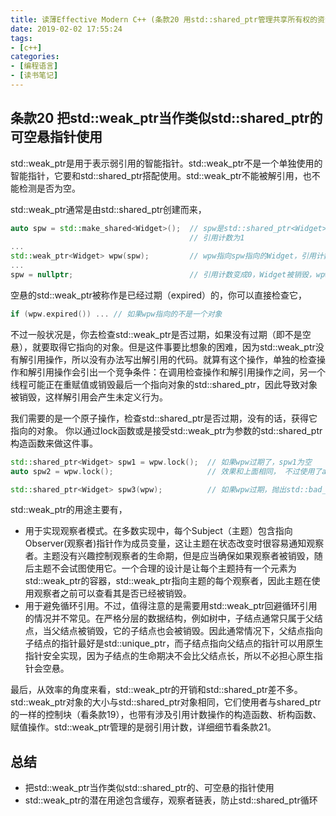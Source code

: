 ```yaml
---
title: 读薄Effective Modern C++ (条款20 用std::shared_ptr管理共享所有权的资源)
date: 2019-02-02 17:55:24
tags:
- [c++]
categories:
- [编程语言]
- [读书笔记]
---
```


## 条款20 把std::weak_ptr当作类似std::shared_ptr的可空悬指针使用

std::weak_ptr是用于表示弱引用的智能指针。std::weak_ptr不是一个单独使用的智能指针，它要和std::shared_ptr搭配使用。std::weak_ptr不能被解引用，也不能检测是否为空。

std::weak_ptr通常是由std::shared_ptr创建而来，
```cpp
auto spw = std::make_shared<Widget>();  // spw是std::shared_ptr<Widget>
                                        // 引用计数为1
...
std::weak_ptr<Widget> wpw(spw);         // wpw指向spw指向的Widget，引用计数仍然为1
...
spw = nullptr;                          // 引用计数变成0，Widget被销毁，wpw现在变成空悬指针
```
空悬的std::weak_ptr被称作是已经过期（expired）的，你可以直接检查它，     
```cpp
if (wpw.expired()) ... // 如果wpw指向的不是一个对象
```
<!-- more -->

不过一般状况是，你去检查std::weak_ptr是否过期，如果没有过期（即不是空悬），就要取得它指向的对象。但是这件事要比想象的困难，因为std::weak_ptr没有解引用操作，所以没有办法写出解引用的代码。就算有这个操作，单独的检查操作和解引用操作会引出一个竞争条件：在调用检查操作和解引用操作之间，另一个线程可能正在重赋值或销毁最后一个指向对象的std::shared_ptr，因此导致对象被销毁，这样解引用会产生未定义行为。

我们需要的是一个原子操作，检查std::shared_ptr是否过期，没有的话，获得它指向的对象。
你以通过lock函数或是接受std::weak_ptr为参数的std::shared_ptr构造函数来做这件事。
```cpp
std::shared_ptr<Widget> spw1 = wpw.lock();  // 如果wpw过期了，spw1为空
auto spw2 = wpw.lock();                     // 效果和上面相同， 不过使用了auto
```
```cpp
std::shared_ptr<Widget> spw3(wpw);          // 如果wpw过期，抛出std::bad_weak_ptr
```

std::weak_ptr的用途主要有，

- 用于实现观察者模式。在多数实现中，每个Subject（主题）包含指向Observer(观察者)指针作为成员变量，这让主题在状态改变时很容易通知观察者。主题没有兴趣控制观察者的生命期，但是应当确保如果观察者被销毁，随后主题不会试图使用它。一个合理的设计是让每个主题持有一个元素为std::weak_ptr的容器，std::weak_ptr指向主题的每个观察者，因此主题在使用观察者之前可以查看其是否已经被销毁。
- 用于避免循环引用。不过，值得注意的是需要用std::weak_ptr回避循环引用的情况并不常见。在严格分层的数据结构，例如树中，子结点通常只属于父结点，当父结点被销毁，它的子结点也会被销毁。因此通常情况下，父结点指向子结点的指针最好是std::unique_ptr，而子结点指向父结点的指针可以用原生指针安全实现，因为子结点的生命期决不会比父结点长，所以不必担心原生指针会空悬。

最后，从效率的角度来看，std::weak_ptr的开销和std::shared_ptr差不多。std::weak_ptr对象的大小与std::shared_ptr对象相同，它们使用者与shared_ptr的一样的控制块（看条款19），也带有涉及引用计数操作的构造函数、析构函数、赋值操作。std::weak_ptr管理的是弱引用计数，详细细节看条款21。

## 总结
- 把std::weak_ptr当作类似std::shared_ptr的、可空悬的指针使用
- std::weak_ptr的潜在用途包含缓存，观察者链表，防止std::shared_ptr循环